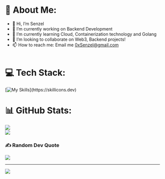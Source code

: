# 💫 About Me:
- 👋 Hi, I’m Senzel<br>
- 🔭 I’m currently working on Backend Development<br>
- 🌱 I’m currently learning Cloud, Containerization technology and Golang<br>
- 👯 I’m looking to collaborate on Web3, Backend projects!<br>
- 📫 How to reach me: Email me 0xSenzel@gmail.com<br><br>


# 💻 Tech Stack:
[![My Skills](https://skillicons.dev/icons?i=nodejs,nestjs,typescript,js,git,githubactions,azure,postgres,mysql,docker,aws,kubernetes,solidity,linux,go,mongodb,nginx,postman,redis,supabase,)](https://skillicons.dev)

# 📊 GitHub Stats:
![](https://github-readme-stats.vercel.app/api?username=0xsenzel&theme=dark&hide_border=false&include_all_commits=true&count_private=true)<br/>
![](https://github-readme-streak-stats.herokuapp.com/?user=0xsenzel&theme=dark&hide_border=false)<br/>

### ✍️ Random Dev Quote
![](https://quotes-github-readme.vercel.app/api?type=horizontal&theme=radical)

---
[![](https://visitcount.itsvg.in/api?id=0xsenzel&icon=0&color=0)](https://visitcount.itsvg.in)
